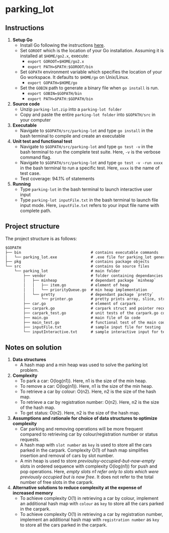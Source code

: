 # parking_lot

## Instructions

1. **Setup Go**
    + Install Go following the instructions [here](https://golang.org/dl/).
    + Set `GOROOT` which is the location of your Go installation. Assuming it is installed at `$HOME/go2.x`, execute:
        + `export GOROOT=$HOME/go2.x`
        + `export PATH=$PATH:$GOROOT/bin`
    + Set `GOPATH` environment variable which specifies the location of your Go workspace. It defaults to `$HOME/go` on Unix/Linux.  
        + `export GOPATH=$HOME/go`
    + Set the `GOBIN` path to generate a binary file when `go install` is run.
        + `export GOBIN=$GOPATH/bin`
        + `export PATH=$PATH:$GOPATH/bin`
2. **Source code**
    + Unzip `parking-lot.zip` into a `parking-lot folder`
    + Copy and paste the entire `parking-lot folder` into `$GOPATH/src` in your computer
3. **Executable**
    + Navigate to `$GOPATH/src/parking-lot` and type `go install` in the bash terminal to compile and create an executable
4. **Unit test and functional test**
    + Navigate to `$GOPATH/src/parking-lot` and type `go test -v` in the bash terminal to run the complete test suite. Here, `-v` is the verbose command flag.
    + Navigate to `$GOPATH/src/parking-lot` and type `go test -v -run xxxx` in the bash terminal to run a specific test. Here, `xxxx` is the name of test case.
    + Test coverage: 94.1% of statements
5. **Running**
    + Type `parking-lot` in the bash terminal to launch interactive user input
    + Type `parking-lot inputFile.txt` in the bash terminal to launch file input mode. Here, `inputFile.txt` refers to your input file name with complete path.

## Project structure

The project structure is as follows:

```txt
$GOPATH
├── bin                               # contains executable commands
│   └── parking_lot.exe               # .exe file for parking_lot generated by `go install` command
├── pkg                               # contains package objects
└── src                               # contains Go source files
    └── parking_lot                   # main folder
        ├── vendor                    # folder containing dependancies
        │   ├── minheap               # dependant package `minheap`  
        │   │   ├── item.go           # element of heap
        │   │   └── priorityQueue.go  # min heap implementation
        │   └── pretty                # dependant package `pretty`  
        │       └── printer.go        # pretty prints array, slice, string
        ├── car.go                    # element of carpark
        ├── carpark.go                # carpark struct and pointer receiver methods
        ├── carpark_test.go           # unit tests of the carpark.go code
        ├── main.go                   # main file of Go code
        ├── main_test.go              # functional test of the main code
        ├── inputFile.txt             # sample input file for testing
        └── inputInteractive.txt      # sample interactive input for testing
```

## Notes on solution

1. **Data structures**
   + A hash map and a min heap was used to solve the parking lot problem.
2. **Complexity**
    + To park a car: O(log(n1)). Here, n1 is the size of the min heap.
    + To remove a car: O(log(n1)). Here, n1 is the size of the min heap.
    + To retrieve a car by colour: O(n2). Here, n2 is the size of the hash map.
    + To retrieve a car by registration number: O(n2). Here, n2 is the size of the hash map.
    + To get status: O(n2). Here, n2 is the size of the hash map.
3. **Assumptions and rationale for choice of data structures to optimize complexity**
    + Car parking and removing operations will be more frequent compared to retrieving car by colour/registration number or status requests.
    + A hash map with `slot number` as `key` is used to store all the cars parked in the carpark. Complexity O(1) of hash map simplifies insertion and removal of cars by slot number.
    + A min heap is used to store *previoulsy-occupied-but-now-empty* slots in ordered sequence with complexity O(log(n1)) for push and pop operations. Here, *empty slots n1 refer only to slots which were previously occupied but is now free*. It does not refer to the total number of free slots in the carpark.
4. **Alternative solutions to reduce complexity at the expense of increased memory**
    + To achieve complexity O(1) in retrieving a car by colour, implement an additional hash map with `colour` as `key` to store all the cars parked in the carpark.
    + To achieve complexity O(1) in retrieving a car by registration number, implement an additional hash map with `registration number` as `key` to store all the cars parked in the carpark.

